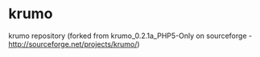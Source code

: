 krumo
=====

krumo repository (forked from krumo_0.2.1a_PHP5-Only on sourceforge - http://sourceforge.net/projects/krumo/)
